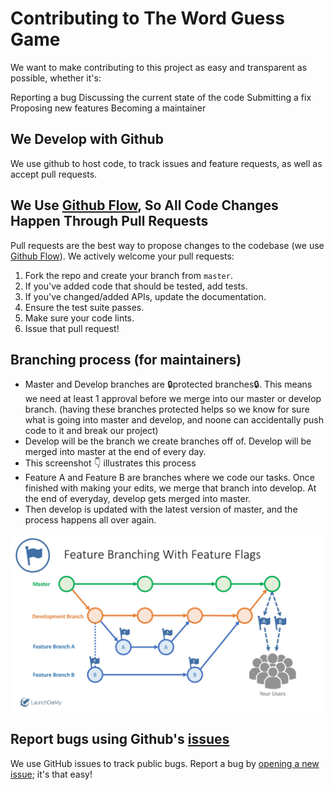 # Contributing to The Word Guess Game

We want to make contributing to this project as easy and transparent as possible, whether it's:

Reporting a bug
Discussing the current state of the code
Submitting a fix
Proposing new features
Becoming a maintainer

## We Develop with Github
We use github to host code, to track issues and feature requests, as well as accept pull requests.

## We Use [Github Flow](https://guides.github.com/introduction/flow/index.html), So All Code Changes Happen Through Pull Requests
Pull requests are the best way to propose changes to the codebase (we use [Github Flow](https://guides.github.com/introduction/flow/index.html)). We actively welcome your pull requests:

1. Fork the repo and create your branch from `master`.
2. If you've added code that should be tested, add tests.
3. If you've changed/added APIs, update the documentation.
4. Ensure the test suite passes.
5. Make sure your code lints.
6. Issue that pull request!


## Branching process (for maintainers)

- Master and Develop branches are 🔒protected branches🔒. This means we need at least 1 approval before we merge into our master or develop branch. (having these branches protected helps so we know for sure what is going into master and develop, and noone can accidentally push code to it and break our project)
- Develop will be the branch we create branches off of. Develop will be merged into master at the end of every day.
- This screenshot 👇 illustrates this process
- Feature A and Feature B are branches where we code our tasks. Once finished with making your edits, we merge that branch into develop. At the end of everyday, develop gets merged into master.
- Then develop is updated with the latest version of master, and the process happens all over again.

![screenshot](https://raw.githubusercontent.com/schmitty890/homestead/master/public/assets/images/branching.jpg)


<!-- ## Any contributions you make will be under the Apache 2.0 Software License -->
<!-- In short, when you submit code changes, your submissions are understood to be under the same [Apache 2.0 License](http://www.apache.org/licenses/LICENSE-2.0) that covers the project. Feel free to contact the maintainers if that's a concern. -->

## Report bugs using Github's [issues](https://github.com/schmitty890/thewordguessgameAPI/issues)
We use GitHub issues to track public bugs. Report a bug by [opening a new issue](https://github.com/schmitty890/thewordguessgameAPI/issues/new);  it's that easy!
<!-- 
## License
By contributing, you agree that your contributions will be licensed under Apache 2.0. -->
